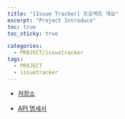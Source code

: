```yaml
---
title: "[Issue Tracker] 프로젝트 개요"
excerpt: "Project Introduce"
toc: true
toc_sticky: true

categories:
  - PROJECT/issuetracker
tags:
  - PROJECT
  - issuetracker
---
```


* [저장소](https://github.com/codesquad-member-2020/issue-tracker-09)

* [API 명세서](https://github.com/codesquad-member-2020/issue-tracker-09/wiki/API-%EB%AA%85%EC%84%B8%EC%84%9C)
